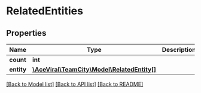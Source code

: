 # RelatedEntities

## Properties
Name | Type | Description | Notes
------------ | ------------- | ------------- | -------------
**count** | **int** |  | [optional] 
**entity** | [**\AceViral\TeamCity\Model\RelatedEntity[]**](RelatedEntity.md) |  | [optional] 

[[Back to Model list]](../README.md#documentation-for-models) [[Back to API list]](../README.md#documentation-for-api-endpoints) [[Back to README]](../README.md)


